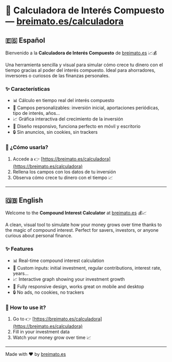 # 🧮 Calculadora de Interés Compuesto — [breimato.es/calculadora](https://breimato.es/calculadora)

## 🇪🇸 Español

Bienvenido a la **Calculadora de Interés Compuesto** de [breimato.es](https://breimato.es/calculadora) 📈💰

Una herramienta sencilla y visual para simular cómo crece tu dinero con el tiempo gracias al poder del interés compuesto. Ideal para ahorradores, inversores o curiosos de las finanzas personales.

### ✨ Características

- 📊 Cálculo en tiempo real del interés compuesto
- 🧮 Campos personalizables: inversión inicial, aportaciones periódicas, tipo de interés, años…
- 📈 Gráfica interactiva del crecimiento de la inversión
- 📱 Diseño responsivo, funciona perfecto en móvil y escritorio
- 🔒 Sin anuncios, sin cookies, sin trackers

### 🚀 ¿Cómo usarla?

1. Accede a 👉 [https://breimato.es/calculadora](https://breimato.es/calculadora)
2. Rellena los campos con los datos de tu inversión
3. Observa cómo crece tu dinero con el tiempo 📈

---

## 🇬🇧 English

Welcome to the **Compound Interest Calculator** at [breimato.es](https://breimato.es/calculadora) 💰📈

A clean, visual tool to simulate how your money grows over time thanks to the magic of compound interest. Perfect for savers, investors, or anyone curious about personal finance.

### ✨ Features

- 📊 Real-time compound interest calculation
- 🧮 Custom inputs: initial investment, regular contributions, interest rate, years…
- 📈 Interactive graph showing your investment growth
- 📱 Fully responsive design, works great on mobile and desktop
- 🔒 No ads, no cookies, no trackers

### 🚀 How to use it?

1. Go to 👉 [https://breimato.es/calculadora](https://breimato.es/calculadora)
2. Fill in your investment data
3. Watch your money grow over time 📈

---

Made with ❤️ by [breimato.es](https://breimato.es)
